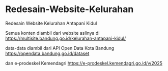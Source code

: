 # Redesain-Website-Kelurahan
Redesain Website Kelurahan Antapani Kidul

Semua konten diambil dari website aslinya di https://multisite.bandung.go.id/kelurahan-antapani-kidul/

data-data diambil dari API Open Data Kota Bandung https://opendata.bandung.go.id/dataset

dan e-prodeskel Kemendagri https://e-prodeskel.kemendagri.go.id/v/2025

